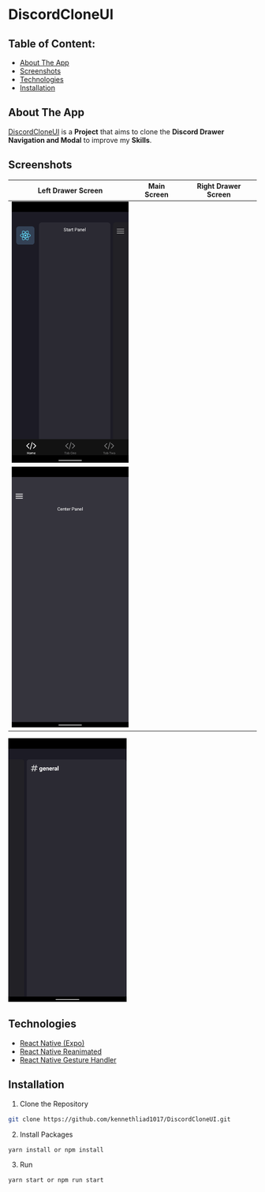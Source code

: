 # DiscordCloneUI

## Table of Content:

- [About The App](#about-the-app)
- [Screenshots](#screenshots)
- [Technologies](#technologies)
- [Installation](#installation)

## About The App

<a href="https://github.com/kennethliad1017/DiscordCloneUI">DiscordCloneUI</a> is a **Project** that aims to clone the **Discord Drawer Navigation and Modal** to improve my **Skills**.

## Screenshots

Left Drawer Screen|Main Screen|Right Drawer Screen
:-------------------------:|:-------------------------:|:-------------------------:
<img src="readme_assets/overlapping_panels_left.png" width=240 /> |
<IMG SRC="readme_assets/overlapping_panels_center.png" width=240 /> |
<IMG src="readme_assets/overlapping_panels_right.png" width=240 />

## Technologies

- [React Native (Expo)](https://docs.expo.dev/get-started/installation/)
- [React Native Reanimated](https://docs.swmansion.com/react-native-reanimated/docs/)
- [React Native Gesture Handler](https://docs.swmansion.com/react-native-gesture-handler/docs/)

## Installation
1. Clone the Repository
```sh
git clone https://github.com/kennethliad1017/DiscordCloneUI.git
```

2. Install Packages
```sh
yarn install or npm install
```
3. Run
```sh
yarn start or npm run start
```
